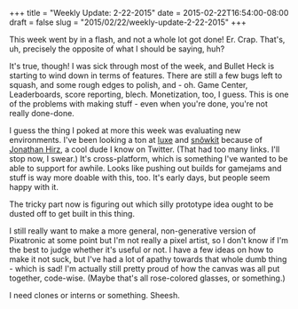 +++
title = "Weekly Update: 2-22-2015"
date = 2015-02-22T16:54:00-08:00
draft = false
slug = "2015/02/22/weekly-update-2-22-2015"
+++

This week went by in a flash, and not a whole lot got done!  Er.  Crap.  That's, uh, precisely the opposite of what I should be saying, huh?

It's true, though!  I was sick through most of the week, and Bullet Heck is starting to wind down in terms of features.  There are still a few bugs left to squash, and some rough edges to polish, and - oh.  Game Center, Leaderboards, score reporting, blech.  Monetization, too, I guess.  This is one of the problems with making stuff - even when you're done, you're not really done-done.

I guess the thing I poked at more this week was evaluating new environments.  I've been looking a ton at [luxe](http://www.luxeengine.com) and [snõwkit](http://snowkit.org/) because of [Jonathan Hirz](http://jonathanhirz.com/), a cool dude I know on Twitter.  (That had too many links.  I'll stop now, I swear.)  It's cross-platform, which is something I've wanted to be able to support for awhile.  Looks like pushing out builds for gamejams and stuff is way more doable with this, too.  It's early days, but people seem happy with it.

The tricky part now is figuring out which silly prototype idea ought to be dusted off to get built in this thing.

I still really want to make a more general, non-generative version of Pixatronic at some point but I'm not really a pixel artist, so I don't know if I'm the best to judge whether it's useful or not.  I have a few ideas on how to make it not suck, but I've had a lot of apathy towards that whole dumb thing - which is sad!  I'm actually still pretty proud of how the canvas was all put together, code-wise.  (Maybe that's all rose-colored glasses, or something.)

I need clones or interns or something.  Sheesh.